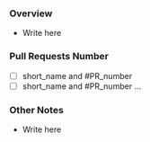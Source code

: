 ### Overview
- Write here

### Pull Requests Number
- [ ] short_name and #PR_number
- [ ] short_name and #PR_number
...

### Other Notes
- Write here
